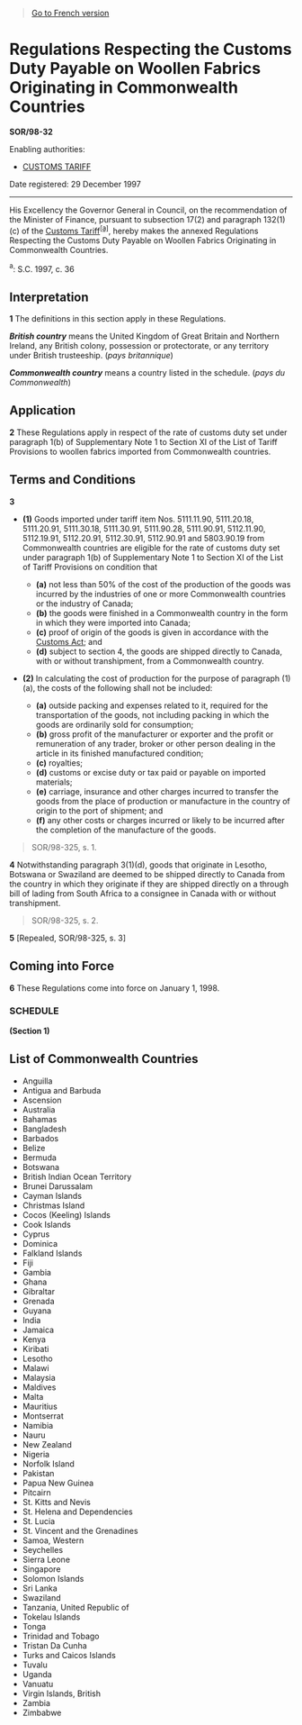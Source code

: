 > [Go to French version](/fr/Règlements/Décrets,%20ordonnances%20et%20règlements%20statutaires/98/32.md)

# Regulations Respecting the Customs Duty Payable on Woollen Fabrics Originating in Commonwealth Countries

**SOR/98-32**

Enabling authorities: 
- [CUSTOMS TARIFF](/en/Acts/Statutes%20of%20Canada/1997/c.%2036.md)

Date registered: 29 December 1997

----------

His Excellency the Governor General in Council, on the recommendation of the Minister of Finance, pursuant to subsection 17(2) and paragraph 132(1)(c) of the [Customs Tariff](/en/Acts/Statutes%20of%20Canada/1997/c.%2036.md)<sup><a href='#fn_ae'>[a]</a></sup>, hereby makes the annexed Regulations Respecting the Customs Duty Payable on Woollen Fabrics Originating in Commonwealth Countries.

<a name='fn_ae'><sup>a</sup></a>: S.C. 1997, c. 36<br />




## Interpretation


**1** The definitions in this section apply in these Regulations.

***British country*** means the United Kingdom of Great Britain and Northern Ireland, any British colony, possession or protectorate, or any territory under British trusteeship. (*pays britannique*)

***Commonwealth country*** means a country listed in the schedule. (*pays du Commonwealth*)




## Application


**2** These Regulations apply in respect of the rate of customs duty set under paragraph 1(b) of Supplementary Note 1 to Section XI of the List of Tariff Provisions to woollen fabrics imported from Commonwealth countries.




## Terms and Conditions


**3** 

- **(1)** Goods imported under tariff item Nos. 5111.11.90, 5111.20.18, 5111.20.91, 5111.30.18, 5111.30.91, 5111.90.28, 5111.90.91, 5112.11.90, 5112.19.91, 5112.20.91, 5112.30.91, 5112.90.91 and 5803.90.19 from Commonwealth countries are eligible for the rate of customs duty set under paragraph 1(b) of Supplementary Note 1 to Section XI of the List of Tariff Provisions on condition that
	- **(a)** not less than 50% of the cost of the production of the goods was incurred by the industries of one or more Commonwealth countries or the industry of Canada;
	- **(b)** the goods were finished in a Commonwealth country in the form in which they were imported into Canada;
	- **(c)** proof of origin of the goods is given in accordance with the [Customs Act](/en/Acts/Statutes%20of%20Canada/1985/c.%201%20(2nd%20Supp.).md); and
	- **(d)** subject to section 4, the goods are shipped directly to Canada, with or without transhipment, from a Commonwealth country.

- **(2)** In calculating the cost of production for the purpose of paragraph (1)(a), the costs of the following shall not be included:
	- **(a)** outside packing and expenses related to it, required for the transportation of the goods, not including packing in which the goods are ordinarily sold for consumption;
	- **(b)** gross profit of the manufacturer or exporter and the profit or remuneration of any trader, broker or other person dealing in the article in its finished manufactured condition;
	- **(c)** royalties;
	- **(d)** customs or excise duty or tax paid or payable on imported materials;
	- **(e)** carriage, insurance and other charges incurred to transfer the goods from the place of production or manufacture in the country of origin to the port of shipment; and
	- **(f)** any other costs or charges incurred or likely to be incurred after the completion of the manufacture of the goods.
> SOR/98-325, s. 1.




**4** Notwithstanding paragraph 3(1)(d), goods that originate in Lesotho, Botswana or Swaziland are deemed to be shipped directly to Canada from the country in which they originate if they are shipped directly on a through bill of lading from South Africa to a consignee in Canada with or without transhipment.
> SOR/98-325, s. 2.




**5** [Repealed, SOR/98-325, s. 3]




## Coming into Force


**6** These Regulations come into force on January 1, 1998.




### **SCHEDULE** 
**(Section 1)**

## List of Commonwealth Countries

- Anguilla
- Antigua and Barbuda
- Ascension
- Australia
- Bahamas
- Bangladesh
- Barbados
- Belize
- Bermuda
- Botswana
- British Indian Ocean Territory
- Brunei Darussalam
- Cayman Islands
- Christmas Island
- Cocos (Keeling) Islands
- Cook Islands
- Cyprus
- Dominica
- Falkland Islands
- Fiji
- Gambia
- Ghana
- Gibraltar
- Grenada
- Guyana
- India
- Jamaica
- Kenya
- Kiribati
- Lesotho
- Malawi
- Malaysia
- Maldives
- Malta
- Mauritius
- Montserrat
- Namibia
- Nauru
- New Zealand
- Nigeria
- Norfolk Island
- Pakistan
- Papua New Guinea
- Pitcairn
- St. Kitts and Nevis
- St. Helena and Dependencies
- St. Lucia
- St. Vincent and the Grenadines
- Samoa, Western
- Seychelles
- Sierra Leone
- Singapore
- Solomon Islands
- Sri Lanka
- Swaziland
- Tanzania, United Republic of
- Tokelau Islands
- Tonga
- Trinidad and Tobago
- Tristan Da Cunha
- Turks and Caicos Islands
- Tuvalu
- Uganda
- Vanuatu
- Virgin Islands, British
- Zambia
- Zimbabwe

